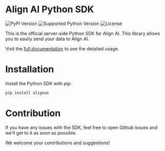 # Align AI Python SDK

![PyPI Version](https://img.shields.io/pypi/v/alignai)
![Supported Python Version](https://img.shields.io/pypi/pyversions/alignai)
![License](https://img.shields.io/github/license/coxwave/alignai-sdk-python)

This is the official server-side Python SDK for Align AI. This library allows you to easily send your data to Align AI.

Visit the [full documentation](https://docs.tryalign.ai/python-sdk.html) to see the detailed usage.

# Installation

Install the Python SDK with pip:

```bash
pip install alignai
```

# Contribution

If you have any issues with the SDK, feel free to open Github issues and we'll get to it as soon as possible.

We welcome your contributions and suggestions!